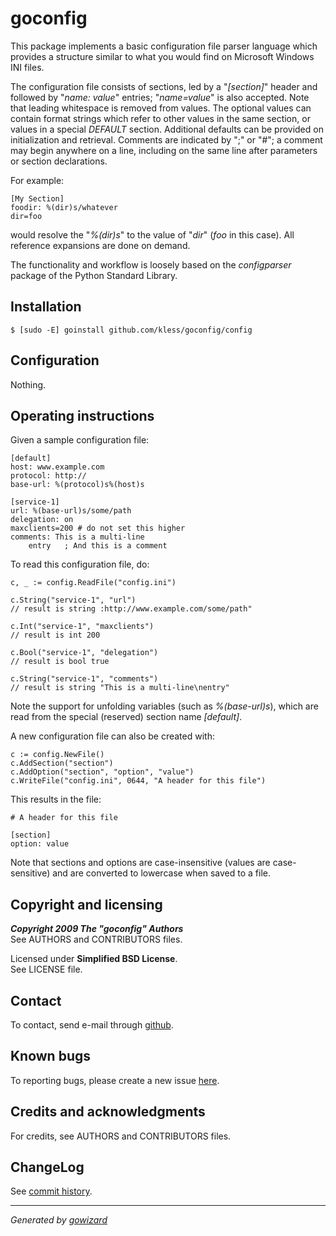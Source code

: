 goconfig
========

This package implements a basic configuration file parser language which
provides a structure similar to what you would find on Microsoft Windows INI
files.

The configuration file consists of sections, led by a "*[section]*" header and
followed by "*name: value*" entries; "*name=value*" is also accepted. Note that
leading whitespace is removed from values. The optional values can contain
format strings which refer to other values in the same section, or values in a
special *DEFAULT* section. Additional defaults can be provided on initialization
and retrieval. Comments are indicated by ";" or "#"; a comment may begin
anywhere on a line, including on the same line after parameters or section
declarations.

For example:

	[My Section]
	foodir: %(dir)s/whatever
	dir=foo

would resolve the "*%(dir)s*" to the value of "*dir*" (*foo* in this case). All
reference expansions are done on demand.

The functionality and workflow is loosely based on the *configparser* package of
the Python Standard Library.


## Installation

	$ [sudo -E] goinstall github.com/kless/goconfig/config


## Configuration

Nothing.


## Operating instructions

Given a sample configuration file:

	[default]
	host: www.example.com
	protocol: http://
	base-url: %(protocol)s%(host)s

	[service-1]
	url: %(base-url)s/some/path
	delegation: on
	maxclients=200 # do not set this higher
	comments: This is a multi-line
		entry	; And this is a comment

To read this configuration file, do:

	c, _ := config.ReadFile("config.ini")

	c.String("service-1", "url")
	// result is string :http://www.example.com/some/path"

	c.Int("service-1", "maxclients")
	// result is int 200

	c.Bool("service-1", "delegation")
	// result is bool true

	c.String("service-1", "comments")
	// result is string "This is a multi-line\nentry"

Note the support for unfolding variables (such as *%(base-url)s*), which are read
from the special (reserved) section name *[default]*.

A new configuration file can also be created with:

	c := config.NewFile()
	c.AddSection("section")
	c.AddOption("section", "option", "value")
	c.WriteFile("config.ini", 0644, "A header for this file")

This results in the file:

	# A header for this file

	[section]
	option: value

Note that sections and options are case-insensitive (values are case-sensitive)
and are converted to lowercase when saved to a file.


## Copyright and licensing

***Copyright 2009  The "goconfig" Authors***  
See AUTHORS and CONTRIBUTORS files.

Licensed under **Simplified BSD License**.  
See LICENSE file.


## Contact

To contact, send e-mail through [github][1].


## Known bugs

To reporting bugs, please create a new issue [here][2].


## Credits and acknowledgments

For credits, see AUTHORS and CONTRIBUTORS files.


## ChangeLog

See [commit history][3].


***
*Generated by [gowizard](http://github.com/kless/gowizard)*


[1]: http://github.com/kless
[2]: http://github.com/kless/goconfig/issues
[3]: http://github.com/kless/goconfig/commits/master

